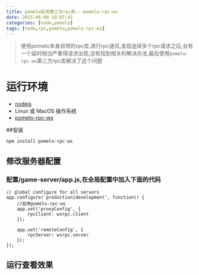 ```yaml
---
title: pomelo启用第三方rpc库---pomelo-rpc-ws
date: 2015-06-08 19:07:43
categories: [node,pomelo]
tags: [node,rpc,pomelo,pomelo-rpc-ws]
---
```



> 使用pomelo本身自带的rpc库,进行rpc通讯,发现连续多个rpc请求之后,会有一个延时相当严重得请求出现,没有找到相关的解决办法,最后使用`pomelo-rpc-ws`第三方rpc库解决了这个问题

# 运行环境
* [nodejs](http://nodejs.org/)
* Linux 或 MacOS 操作系统
* [pomelo-rpc-ws](https://github.com/skyblue/pomelo-rpc-ext)

##安装

`npm install pomelo-rpc-ws`





## 修改服务器配置

 

### 配置/game-server/app.js,在全局配置中加入下面的代码

```
// global configure for all servers
app.configure('production|development', function() {
	//启用pomelo-rpc-ws
    app.set('proxyConfig', {
        rpcClient: wsrpc.client
    });

    app.set('remoteConfig', {
        rpcServer: wsrpc.server
    });
});
```


## 运行查看效果










